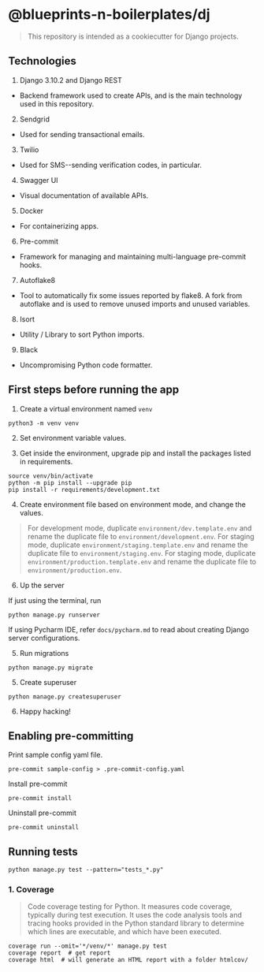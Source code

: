 # @blueprints-n-boilerplates/dj

> This repository is intended as a cookiecutter for Django projects.


## Technologies


1. Django 3.10.2 and Django REST

- Backend framework used to create APIs, and is the main technology used in this repository.

2. Sendgrid

- Used for sending transactional emails.

3. Twilio

- Used for SMS--sending verification codes, in particular.

4. Swagger UI

- Visual documentation of available APIs.

5. Docker

- For containerizing apps.

6. Pre-commit

- Framework for managing and maintaining multi-language pre-commit hooks.

7. Autoflake8

- Tool to automatically fix some issues reported by flake8. A fork from autoflake and is used to remove unused imports and unused variables.

8. Isort

- Utility / Library to sort Python imports.

9. Black

- Uncompromising Python code formatter.



## First steps before running the app

1. Create a virtual environment named `venv`

```shell
python3 -m venv venv
```

2. Set environment variable values.



3. Get inside the environment, upgrade pip and install the packages listed in requirements.

```shell
source venv/bin/activate
python -m pip install --upgrade pip
pip install -r requirements/development.txt
```

4. Create environment file based on environment mode, and change the values.

> For development mode, duplicate `environment/dev.template.env` and rename the duplicate file
to `environment/development.env`. 
> For staging mode, duplicate `environment/staging.template.env` and rename the
duplicate file to `environment/staging.env`. 
> For staging mode, duplicate `environment/production.template.env` and
rename the duplicate file to `environment/production.env`.

6. Up the server

If just using the terminal, run

```shell
python manage.py runserver
```

If using Pycharm IDE, refer `docs/pycharm.md` to read about creating Django server configurations.

5. Run migrations

```shell
python manage.py migrate
```

5. Create superuser

```shell
python manage.py createsuperuser
```

6. Happy hacking!


## Enabling pre-committing

Print sample config yaml file.

```shell
pre-commit sample-config > .pre-commit-config.yaml
```

Install pre-commit

```shell
pre-commit install
```

Uninstall pre-commit

```shell
pre-commit uninstall
```


## Running tests

```shell
python manage.py test --pattern="tests_*.py"
```

### 1. Coverage

> Code coverage testing for Python.
> It measures code coverage, typically during test execution. 
> It uses the code analysis tools and tracing hooks provided in the Python standard library to determine which lines 
> are executable, and which have been executed.
> 

```shell
coverage run --omit='*/venv/*' manage.py test
coverage report  # get report
coverage html  # will generate an HTML report with a folder htmlcov/
```